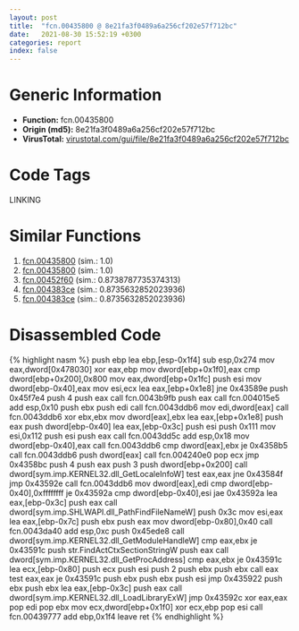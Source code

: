 ```yaml
---
layout: post
title:  "fcn.00435800 @ 8e21fa3f0489a6a256cf202e57f712bc"
date:   2021-08-30 15:52:19 +0300
categories: report
index: false
---
```


# Generic Information
- **Function:** fcn.00435800
- **Origin (md5):** 8e21fa3f0489a6a256cf202e57f712bc
- **VirusTotal:** [virustotal.com/gui/file/8e21fa3f0489a6a256cf202e57f712bc][virustotal_ref]

# Code Tags
<span class="tag" id="LINKING">LINKING</span>


# Similar Functions

1. [fcn.00435800][similar_1_ref] (sim.: 1.0)
2. [fcn.00435800][similar_2_ref] (sim.: 1.0)
3. [fcn.00452f60][similar_3_ref] (sim.: 0.8738787735374313)
4. [fcn.004383ce][similar_4_ref] (sim.: 0.8735632852023936)
5. [fcn.004383ce][similar_5_ref] (sim.: 0.8735632852023936)


# Disassembled Code

{% highlight nasm %}
push ebp
lea ebp,[esp-0x1f4]
sub esp,0x274
mov eax,dword[0x478030]
xor eax,ebp
mov dword[ebp+0x1f0],eax
cmp dword[ebp+0x200],0x800
mov eax,dword[ebp+0x1fc]
push esi
mov dword[ebp-0x40],eax
mov esi,ecx
lea eax,[ebp+0x1e8]
jne 0x43589e
push 0x45f7e4
push 4
push eax
call fcn.0043b9fb
push eax
call fcn.004015e5
add esp,0x10
push ebx
push edi
call fcn.0043ddb6
mov edi,dword[eax]
call fcn.0043ddb6
xor ebx,ebx
mov dword[eax],ebx
lea eax,[ebp+0x1e8]
push eax
push dword[ebp-0x40]
lea eax,[ebp-0x3c]
push esi
push 0x111
mov esi,0x112
push esi
push eax
call fcn.0043dd5c
add esp,0x18
mov dword[ebp-0x40],eax
call fcn.0043ddb6
cmp dword[eax],ebx
je 0x4358b5
call fcn.0043ddb6
push dword[eax]
call fcn.004240e0
pop ecx
jmp 0x4358bc
push 4
push eax
push 3
push dword[ebp+0x200]
call dword[sym.imp.KERNEL32.dll_GetLocaleInfoW]
test eax,eax
jne 0x43584f
jmp 0x43592e
call fcn.0043ddb6
mov dword[eax],edi
cmp dword[ebp-0x40],0xffffffff
je 0x43592a
cmp dword[ebp-0x40],esi
jae 0x43592a
lea eax,[ebp-0x3c]
push eax
call dword[sym.imp.SHLWAPI.dll_PathFindFileNameW]
push 0x3c
mov esi,eax
lea eax,[ebp-0x7c]
push ebx
push eax
mov dword[ebp-0x80],0x40
call fcn.0043da40
add esp,0xc
push 0x45ede8
call dword[sym.imp.KERNEL32.dll_GetModuleHandleW]
cmp eax,ebx
je 0x43591c
push str.FindActCtxSectionStringW
push eax
call dword[sym.imp.KERNEL32.dll_GetProcAddress]
cmp eax,ebx
je 0x43591c
lea ecx,[ebp-0x80]
push ecx
push esi
push 2
push ebx
push ebx
call eax
test eax,eax
je 0x43591c
push ebx
push ebx
push esi
jmp 0x435922
push ebx
push ebx
lea eax,[ebp-0x3c]
push eax
call dword[sym.imp.KERNEL32.dll_LoadLibraryExW]
jmp 0x43592c
xor eax,eax
pop edi
pop ebx
mov ecx,dword[ebp+0x1f0]
xor ecx,ebp
pop esi
call fcn.00439777
add ebp,0x1f4
leave 
ret 
{% endhighlight %}


[similar_1_ref]: /report/fcn.00435800@ff219f45286905b4a87327ca719363be
[similar_2_ref]: /report/fcn.00435800@44e1ffcf4e71f4505c09d520fd75f1e4
[similar_3_ref]: /report/fcn.00452f60@289859175c221b107317af7727d26c17
[similar_4_ref]: /report/fcn.004383ce@ff219f45286905b4a87327ca719363be
[similar_5_ref]: /report/fcn.004383ce@8e21fa3f0489a6a256cf202e57f712bc
[virustotal_ref]: https://www.virustotal.com/gui/file/8e21fa3f0489a6a256cf202e57f712bc